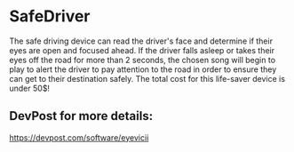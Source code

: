 # SafeDriver

The safe driving device can read the driver's face and determine if their eyes are open and focused ahead. If the driver falls 
asleep or takes their eyes off the road for more than 2 seconds, the chosen song will begin to play to alert the driver to pay 
attention to the road in order to ensure they can get to their destination safely. The total cost for this life-saver device is under 50$!

## DevPost for more details:
https://devpost.com/software/eyevicii
